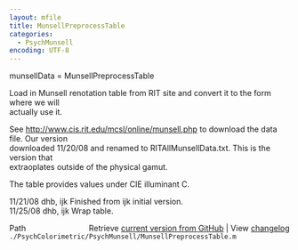 ```yaml
---
layout: mfile
title: MunsellPreprocessTable
categories:
  - PsychMunsell
encoding: UTF-8
---
```


munsellData = MunsellPreprocessTable  

Load in Munsell renotation table from RIT site and convert it to the form where we will  
actually use it.  

See http://www.cis.rit.edu/mcsl/online/munsell.php to download the data file.  Our version  
downloaded 11/20/08 and renamed to RITAllMunsellData.txt.  This is the version that  
extraoplates outside of the physical gamut.  

The table provides values under CIE illuminant C.  

11/21/08  dhb, ijk  Finished from ijk initial version.  
11/25/08  dhb, ijk  Wrap table.  


<div class="code_header" style="text-align:right;">
  <span style="float:left;">Path&nbsp;&nbsp;</span> <span class="counter">Retrieve <a href=
  "https://raw.github.com/Psychtoolbox-3/Psychtoolbox-3/beta/./PsychColorimetric/PsychMunsell/MunsellPreprocessTable.m">current version from GitHub</a> | View <a href=
  "https://github.com/Psychtoolbox-3/Psychtoolbox-3/commits/beta/./PsychColorimetric/PsychMunsell/MunsellPreprocessTable.m">changelog</a></span>
</div>
<div class="code">
  <code>./PsychColorimetric/PsychMunsell/MunsellPreprocessTable.m</code>
</div>
